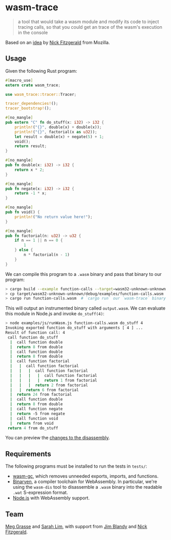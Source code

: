 # wasm-trace

> a tool that would take a wasm module and modify its code to inject tracing calls, so that you could get an trace of the wasm's execution in the console

Based on an [idea](https://gist.github.com/fitzgen/34073d61f2c358f2b35038fa263b74a3) by [Nick Fitzgerald](https://github.com/fitzgen) from Mozilla.

## Usage

Given the following Rust program:

```rust
#[macro_use]
extern crate wasm_trace;

use wasm_trace::tracer::Tracer;

tracer_dependencies!();
tracer_bootstrap!();

#[no_mangle]
pub extern "C" fn do_stuff(x: i32) -> i32 {
    println!("{}", double(x) + double(x));
    println!("{}", factorial(x as u32));
    let result = double(x) + negate(5) + 1;
    void();
    return result;
}

#[no_mangle]
pub fn double(x: i32) -> i32 {
    return x * 2;
}

#[no_mangle]
pub fn negate(x: i32) -> i32 {
    return -1 * x;
}

#[no_mangle]
pub fn void() {
    println!("No return value here!");
}

#[no_mangle]
pub fn factorial(n: u32) -> u32 {
    if n == 1 || n == 0 {
        1
    } else {
        n * factorial(n - 1)
    }
}
```

We can compile this program to a `.wasm` binary and pass that binary to our program:
```sh
> cargo build --example function-calls --target=wasm32-unknown-unknown
> cp target/wasm32-unknown-unknown/debug/examples/function-calls.wasm .
> cargo run function-calls.wasm  # `cargo run` our `wasm-trace` binary
```

This will output an instrumented binary called `output.wasm`. We can evaluate this module in Node.js and invoke `do_stuff(4)`:
```sh
> node examples/js/runWasm.js function-calls.wasm do_stuff 4
Invoking exported function do_stuff with arguments [ 4 ] ...
Result of function call: 4
 call function do_stuff
  |  call function double
  |  return 8 from double
  |  call function double
  |  return 8 from double
  |  call function factorial
  |   |  call function factorial
  |   |   |  call function factorial
  |   |   |   |  call function factorial
  |   |   |   |  return 1 from factorial
  |   |   |  return 2 from factorial
  |   |  return 6 from factorial
  |  return 24 from factorial
  |  call function double
  |  return 8 from double
  |  call function negate
  |  return -5 from negate
  |  call function void
  |  return from void
 return 4 from do_stuff
```

You can preview the [changes to the disassembly](https://gist.github.com/sarahlim/5ebfb479001a7f7c86db5c747cfff51c/revisions<Paste>).

## Requirements

The following programs must be installed to run the tests in `tests/`:

- [wasm-gc](https://github.com/alexcrichton/wasm-gc), which removes
unneeded exports, imports, and functions.
- [Binaryen](https://github.com/WebAssembly/binaryen/), a compiler
toolchain for WebAssembly. In particular, we're using the `wasm-dis`
tool to disassemble a `.wasm` binary into the readable `.wat` S-expression format.
- [Node.js](https://nodejs.org/) with WebAssembly support.

## Team

[Meg Grasse](http://github.com/meggrasse) and [Sarah Lim](http://github.com/sarahlim), with support from [Jim Blandy](https://github.com/jimblandy) and [Nick Fitzgerald](https://github.com/fitzgen).
